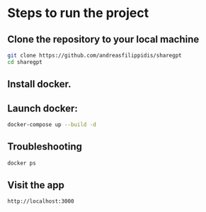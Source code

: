 # Steps to run the project

## Clone the repository to your local machine

````bash
git clone https://github.com/andreasfilippidis/sharegpt
cd sharegpt
````

## Install docker.




## Launch docker: 

````bash
docker-compose up --build -d
````

## Troubleshooting
````bash
docker ps
````

## Visit the app

````bash
http://localhost:3000
````
